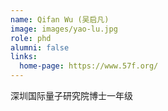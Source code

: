 ```yaml
---
name: Qifan Wu (吴启凡)
image: images/yao-lu.jpg
role: phd
alumni: false
links:
  home-page: https://www.57f.org/
---
```


深圳国际量子研究院博士一年级
